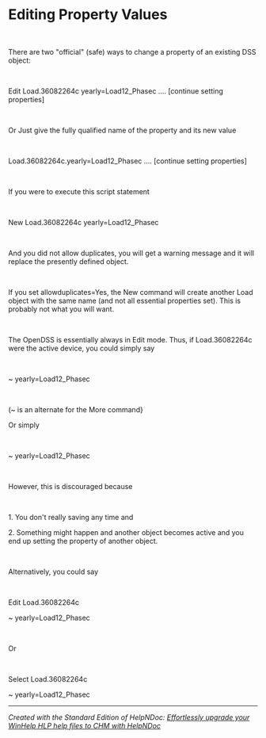 # Editing Property Values

&nbsp;

There are two "official" (safe) ways to change a property of an existing DSS object:

&nbsp;

Edit Load.36082264c yearly=Load12\_Phasec .... \[continue setting properties\]

&nbsp;

Or Just give the fully qualified name of the property and its new value

&nbsp;

Load.36082264c.yearly=Load12\_Phasec .... \[continue setting properties\]

&nbsp;

If you were to execute this script statement

&nbsp;

New Load.36082264c yearly=Load12\_Phasec

&nbsp;

And you did not allow duplicates, you will get a warning message and it will replace the presently defined object.

&nbsp;

If you set allowduplicates=Yes, the New command will create another Load object with the same name (and not all essential properties set). This is probably not what you will want.

&nbsp;

The OpenDSS is essentially always in Edit mode. Thus, if Load.36082264c were the active device, you could simply say

&nbsp;

\~ yearly=Load12\_Phasec

&nbsp;

(~ is an alternate for the More command}

Or simply

&nbsp;

\~ yearly=Load12\_Phasec

&nbsp;

However, this is discouraged because

&nbsp;

&#49;. You don't really saving any time and

&#50;. Something might happen and another object becomes active and you end up setting the property of another object.

&nbsp;

Alternatively, you could say

&nbsp;

Edit Load.36082264c

\~ yearly=Load12\_Phasec

&nbsp;

Or

&nbsp;

Select Load.36082264c

\~ yearly=Load12\_Phasec


***
_Created with the Standard Edition of HelpNDoc: [Effortlessly upgrade your WinHelp HLP help files to CHM with HelpNDoc](<https://www.helpndoc.com/step-by-step-guides/how-to-convert-a-hlp-winhelp-help-file-to-a-chm-html-help-help-file/>)_
